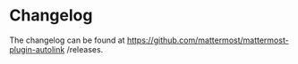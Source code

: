 # Changelog

The changelog can be found at https://github.com/mattermost/mattermost-plugin-autolink
/releases.
